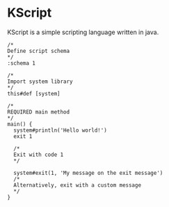 # KScript
KScript is a simple scripting language written in java.

```
/*
Define script schema
*/
:schema 1

/*
Import system library
*/
this#def [system]

/*
REQUIRED main method
*/
main() {
  system#println('Hello world!')
  exit 1

  /*
  Exit with code 1
  */

  system#exit(1, 'My message on the exit message')
  /*
  Alternatively, exit with a custom message
  */
}
```
